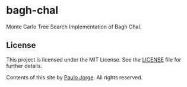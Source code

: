# bagh-chal

Monte Carlo Tree Search Implementation of Bagh Chal.

## License

This project is licensed under the MIT License. See the [LICENSE](LICENSE) file for further details.

Contents of this site by [Paulo Jorge](http://www.bypaulo.design/). All rights reserved.
